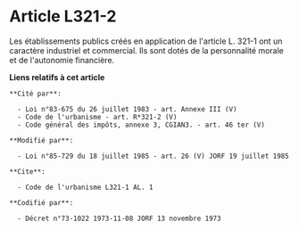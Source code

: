 # Article L321-2

Les établissements publics créés en application de l'article L. 321-1 ont un caractère industriel et commercial. Ils sont
dotés de la personnalité morale et de l'autonomie financière.

**Liens relatifs à cet article**

	**Cité par**:

	  - Loi n°83-675 du 26 juillet 1983 - art. Annexe III (V)
	  - Code de l'urbanisme - art. R*321-2 (V)
	  - Code général des impôts, annexe 3, CGIAN3. - art. 46 ter (V)

	**Modifié par**:

	  - Loi n°85-729 du 18 juillet 1985 - art. 26 (V) JORF 19 juillet 1985

	**Cite**:

	  - Code de l'urbanisme L321-1 AL. 1

	**Codifié par**:

	  - Décret n°73-1022 1973-11-08 JORF 13 novembre 1973

